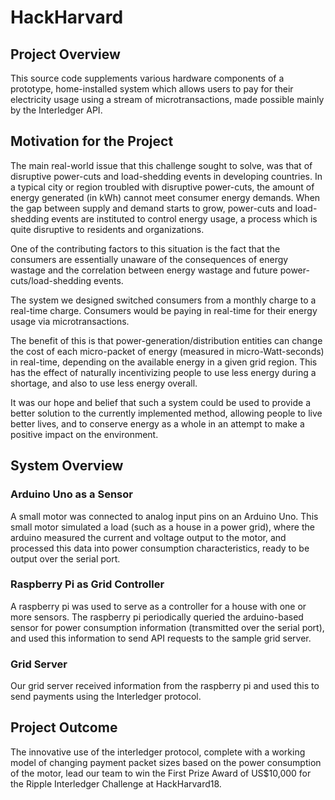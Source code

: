 # HackHarvard

## Project Overview
This source code supplements various hardware components of a prototype, home-installed system which allows users to pay for their electricity usage using a stream of microtransactions, made possible mainly by the Interledger API.

## Motivation for the Project
The main real-world issue that this challenge sought to solve, was that of disruptive power-cuts and load-shedding events in developing countries. In a typical city or region troubled with disruptive power-cuts, the amount of energy generated (in kWh) cannot meet consumer energy demands. When the gap between supply and demand starts to grow, power-cuts and load-shedding events are instituted to control energy usage, a process which is quite disruptive to residents and organizations.

One of the contributing factors to this situation is the fact that the consumers are essentially unaware of the consequences of energy wastage and the correlation between energy wastage and future power-cuts/load-shedding events.

The system we designed switched consumers from a monthly charge to a real-time charge. Consumers would be paying in real-time for their energy usage via microtransactions.

The benefit of this is that power-generation/distribution entities can change the cost of each micro-packet of energy (measured in micro-Watt-seconds) in real-time, depending on the available energy in a given grid region. This has the effect of naturally incentivizing people to use less energy during a shortage, and also to use less energy overall.

It was our hope and belief that such a system could be used to provide a better solution to the currently implemented method, allowing people to live better lives, and to conserve energy as a whole in an attempt to make a positive impact on the environment.

## System Overview
### Arduino Uno as a Sensor
A small motor was connected to analog input pins on an Arduino Uno. This small motor simulated a load (such as a house in a power grid), where the arduino measured the current and voltage output to the motor, and processed this data into power consumption characteristics, ready to be output over the serial port.

### Raspberry Pi as Grid Controller
A raspberry pi was used to serve as a controller for a house with one or more sensors. The raspberry pi periodically queried the arduino-based sensor for power consumption information (transmitted over the serial port), and used this information to send API requests to the sample grid server.

### Grid Server
Our grid server received information from the raspberry pi and used this to send payments using the Interledger protocol.

## Project Outcome
The innovative use of the interledger protocol, complete with a working model of changing payment packet sizes based on the power consumption of the motor, lead our team to win the First Prize Award of US$10,000 for the Ripple Interledger Challenge at HackHarvard18.
